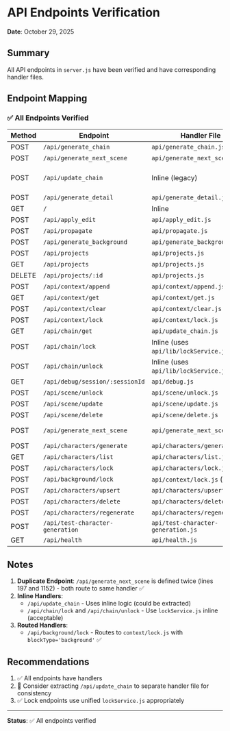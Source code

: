 # API Endpoints Verification

**Date**: October 29, 2025

## Summary

All API endpoints in `server.js` have been verified and have corresponding handler files.

## Endpoint Mapping

### ✅ All Endpoints Verified

| Method | Endpoint | Handler File | Status |
|--------|----------|--------------|--------|
| POST | `/api/generate_chain` | `api/generate_chain.js` | ✅ |
| POST | `/api/generate_next_scene` | `api/generate_next_scene.js` | ✅ |
| POST | `/api/update_chain` | Inline (legacy) | ⚠️ Could be extracted |
| POST | `/api/generate_detail` | `api/generate_detail.js` | ✅ |
| GET | `/` | Inline | ✅ |
| POST | `/api/apply_edit` | `api/apply_edit.js` | ✅ |
| POST | `/api/propagate` | `api/propagate.js` | ✅ |
| POST | `/api/generate_background` | `api/generate_background.js` | ✅ |
| POST | `/api/projects` | `api/projects.js` | ✅ |
| GET | `/api/projects` | `api/projects.js` | ✅ |
| DELETE | `/api/projects/:id` | `api/projects.js` | ✅ |
| POST | `/api/context/append` | `api/context/append.js` | ✅ |
| GET | `/api/context/get` | `api/context/get.js` | ✅ |
| POST | `/api/context/clear` | `api/context/clear.js` | ✅ |
| POST | `/api/context/lock` | `api/context/lock.js` | ✅ |
| GET | `/api/chain/get` | `api/update_chain.js` | ✅ |
| POST | `/api/chain/lock` | Inline (uses `api/lib/lockService.js`) | ✅ |
| POST | `/api/chain/unlock` | Inline (uses `api/lib/lockService.js`) | ✅ |
| GET | `/api/debug/session/:sessionId` | `api/debug.js` | ✅ |
| POST | `/api/scene/unlock` | `api/scene/unlock.js` | ✅ |
| POST | `/api/scene/update` | `api/scene/update.js` | ✅ |
| POST | `/api/scene/delete` | `api/scene/delete.js` | ✅ |
| POST | `/api/generate_next_scene` | `api/generate_next_scene.js` | ✅ (duplicate) |
| POST | `/api/characters/generate` | `api/characters/generate.js` | ✅ |
| GET | `/api/characters/list` | `api/characters/list.js` | ✅ |
| POST | `/api/characters/lock` | `api/characters/lock.js` | ✅ |
| POST | `/api/background/lock` | `api/context/lock.js` (routed) | ✅ |
| POST | `/api/characters/upsert` | `api/characters/upsert.js` | ✅ |
| POST | `/api/characters/delete` | `api/characters/delete.js` | ✅ |
| POST | `/api/characters/regenerate` | `api/characters/regenerate.js` | ✅ |
| POST | `/api/test-character-generation` | `api/test-character-generation.js` | ✅ |
| GET | `/api/health` | `api/health.js` | ✅ |

## Notes

1. **Duplicate Endpoint**: `/api/generate_next_scene` is defined twice (lines 197 and 1152) - both route to same handler ✅
2. **Inline Handlers**: 
   - `/api/update_chain` - Uses inline logic (could be extracted)
   - `/api/chain/lock` and `/api/chain/unlock` - Use `lockService.js` inline (acceptable)
3. **Routed Handlers**:
   - `/api/background/lock` - Routes to `context/lock.js` with `blockType='background'` ✅

## Recommendations

1. ✅ All endpoints have handlers
2. 🔄 Consider extracting `/api/update_chain` to separate handler file for consistency
3. ✅ Lock endpoints use unified `lockService.js` appropriately

---

**Status**: ✅ All endpoints verified

